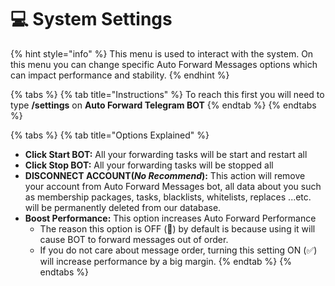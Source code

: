 # 💻 System Settings

{% hint style="info" %}
This menu is used to interact with the system. On this menu you can change specific Auto Forward Messages options which can impact performance and stability.
{% endhint %}

{% tabs %}
{% tab title="Instructions" %}
To reach this first you will need to type **/settings** on **Auto Forward Telegram BOT**
{% endtab %}
{% endtabs %}

{% tabs %}
{% tab title="Options Explained" %}
* **Click Start BOT:** All your forwarding tasks will be start and restart all
* **Click Stop BOT:** All your forwarding tasks will be stopped all
* **DISCONNECT ACCOUNT(**_**No Recommend**_**):** This action will remove your account from Auto Forward Messages bot, all data about you such as membership packages, tasks, blacklists, whitelists, replaces ...etc. will be permanently deleted from our database.
* **Boost Performance:** This option increases Auto Forward Performance
  * The reason this option is OFF (🚫) by default is because using it will cause BOT to forward messages out of order.
  * If you do not care about message order, turning this setting ON (✅) will increase performance by a big margin.
{% endtab %}
{% endtabs %}

